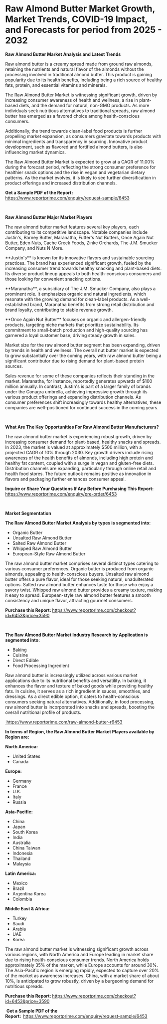 <p><h1>Raw Almond Butter Market Growth, Market Trends, COVID-19 Impact, and Forecasts for period from 2025 - 2032</h1></p><p><strong>Raw Almond Butter Market Analysis and Latest Trends</strong></p>
<p><p>Raw almond butter is a creamy spread made from ground raw almonds, retaining the nutrients and natural flavor of the almonds without the processing involved in traditional almond butter. This product is gaining popularity due to its health benefits, including being a rich source of healthy fats, protein, and essential vitamins and minerals.</p><p>The Raw Almond Butter Market is witnessing significant growth, driven by increasing consumer awareness of health and wellness, a rise in plant-based diets, and the demand for natural, non-GMO products. As more individuals seek nutritious alternatives to traditional spreads, raw almond butter has emerged as a favored choice among health-conscious consumers. </p><p>Additionally, the trend towards clean-label food products is further propelling market expansion, as consumers gravitate towards products with minimal ingredients and transparency in sourcing. Innovative product development, such as flavored and fortified almond butters, is also influencing market dynamics. </p><p>The Raw Almond Butter Market is expected to grow at a CAGR of 11.00% during the forecast period, reflecting the strong consumer preference for healthier snack options and the rise in vegan and vegetarian dietary patterns. As the market evolves, it is likely to see further diversification in product offerings and increased distribution channels.</p></p>
<p><strong>Get a Sample PDF of the Report:&nbsp;</strong> <a href="https://www.reportprime.com/enquiry/request-sample/6453?utm_campaign=4544&utm_medium=2&utm_source=Github&utm_content=ia&utm_term=15052025&utm_id=raw-almond-butter">https://www.reportprime.com/enquiry/request-sample/6453</a></p>
<p>&nbsp;</p>
<p><strong>Raw Almond Butter Major Market Players</strong></p>
<p><p>The raw almond butter market features several key players, each contributing to its competitive landscape. Notable companies include Justin's, Barney Butter, Maranatha, Futter's Nut Butters, Once Again Nut Butter, Eden Nuts, Cache Creek Foods, Zinke Orchards, The J.M. Smucker Company, and Nuts N More.</p><p>**Justin's** is known for its innovative flavors and sustainable sourcing practices. The brand has experienced significant growth, fueled by the increasing consumer trend towards healthy snacking and plant-based diets. Its diverse product lineup appeals to both health-conscious consumers and those looking for convenient snacking options. </p><p>**Maranatha**, a subsidiary of The J.M. Smucker Company, also plays a prominent role. It emphasizes organic and natural ingredients, which resonate with the growing demand for clean-label products. As a well-established brand, Maranatha benefits from strong retail distribution and brand loyalty, contributing to stable revenue growth.</p><p>**Once Again Nut Butter** focuses on organic and allergen-friendly products, targeting niche markets that prioritize sustainability. Its commitment to small-batch production and high-quality sourcing has garnered a loyal customer base, driving steady growth in sales.</p><p>Market size for the raw almond butter segment has been expanding, driven by trends in health and wellness. The overall nut butter market is expected to grow substantially over the coming years, with raw almond butter being a significant contributor due to rising demand for plant-based protein sources.</p><p>Sales revenue for some of these companies reflects their standing in the market. Maranatha, for instance, reportedly generates upwards of $100 million annually. In contrast, Justin's is part of a larger family of brands under the Conagra umbrella, achieving impressive growth through its various product offerings and expanding distribution channels. As consumer preferences shift increasingly towards healthy alternatives, these companies are well-positioned for continued success in the coming years.</p></p>
<p>&nbsp;</p>
<p><strong>What Are The Key Opportunities For Raw Almond Butter Manufacturers?</strong></p>
<p><p>The raw almond butter market is experiencing robust growth, driven by increasing consumer demand for plant-based, healthy snacks and spreads. In 2023, the market is valued at approximately $500 million, with a projected CAGR of 10% through 2030. Key growth drivers include rising awareness of the health benefits of almonds, including high protein and healthy fat content, coupled with a surge in vegan and gluten-free diets. Distribution channels are expanding, particularly through online retail and health food stores. The future outlook remains positive as innovation in flavors and packaging further enhances consumer appeal.</p></p>
<p><strong>Inquire or Share Your Questions If Any Before Purchasing This Report:</strong> <a href="https://www.reportprime.com/enquiry/pre-order/6453?utm_campaign=4544&utm_medium=2&utm_source=Github&utm_content=ia&utm_term=15052025&utm_id=raw-almond-butter">https://www.reportprime.com/enquiry/pre-order/6453</a></p>
<p>&nbsp;</p>
<p><strong>Market Segmentation</strong></p>
<p><strong>The Raw Almond Butter Market Analysis by types is segmented into:</strong></p>
<p><ul><li>Organic Butter</li><li>Unsalted Raw Almond Butter</li><li>Salted Raw Almond Butter</li><li>Whipped Raw Almond Butter</li><li>European-Style Raw Almond Butter</li></ul></p>
<p><p>The raw almond butter market comprises several distinct types catering to various consumer preferences. Organic butter is produced from organic almonds, appealing to health-conscious buyers. Unsalted raw almond butter offers a pure flavor, ideal for those seeking natural, unadulterated options. Salted raw almond butter enhances taste for those who enjoy a savory twist. Whipped raw almond butter provides a creamy texture, making it easy to spread. European-style raw almond butter features a smooth consistency and unique flavor, attracting gourmet consumers.</p></p>
<p><strong>Purchase this Report:&nbsp;</strong><a href="https://www.reportprime.com/checkout?id=6453&price=3590&utm_campaign=4544&utm_medium=2&utm_source=Github&utm_content=ia&utm_term=15052025&utm_id=raw-almond-butter">https://www.reportprime.com/checkout?id=6453&price=3590</a></p>
<p>&nbsp;</p>
<p><strong>The Raw Almond Butter Market Industry Research by Application is segmented into:</strong></p>
<p><ul><li>Baking</li><li>Cuisine</li><li>Direct Edible</li><li>Food Processing Ingredient</li></ul></p>
<p><p>Raw almond butter is increasingly utilized across various market applications due to its nutritional benefits and versatility. In baking, it enhances the flavor and texture of baked goods while providing healthy fats. In cuisine, it serves as a rich ingredient in sauces, smoothies, and dressings. As a direct edible option, it caters to health-conscious consumers seeking natural alternatives. Additionally, in food processing, raw almond butter is incorporated into snacks and spreads, boosting the overall nutritional profile of products.</p></p>
<p><a href="https://www.reportprime.com/raw-almond-butter-r6453?utm_campaign=4544&utm_medium=2&utm_source=Github&utm_content=ia&utm_term=15052025&utm_id=raw-almond-butter">&nbsp;https://www.reportprime.com/raw-almond-butter-r6453</a></p>
<p><strong>In terms of Region, the Raw Almond Butter Market Players available by Region are:</strong></p>
<p>
    <p> <strong> North America: </strong>
        <ul>
            <li>United States</li>
            <li>Canada</li>
        </ul>
        </p> 
    <p> <strong> Europe: </strong>
        <ul>
            <li>Germany</li>
            <li>France</li>
            <li>U.K.</li>
            <li>Italy</li>
            <li>Russia</li>
        </ul>
        </p> 
    <p> <strong> Asia-Pacific: </strong>
        <ul>
            <li>China</li>
            <li>Japan</li>
            <li>South Korea</li>
            <li>India</li>
            <li>Australia</li>
            <li>China Taiwan</li>
            <li>Indonesia</li>
            <li>Thailand</li>
            <li>Malaysia</li>
        </ul>
        </p> 
    <p> <strong> Latin America: </strong>
        <ul>
            <li>Mexico</li>
            <li>Brazil</li>
            <li>Argentina Korea</li>
            <li>Colombia</li>
        </ul>
        </p> 
    <p> <strong> Middle East & Africa: </strong>
        <ul>
            <li>Turkey</li>
            <li>Saudi</li>
            <li>Arabia</li>
            <li>UAE</li>
            <li>Korea</li>
        </ul>
    </p>
    </p>
<p><p>The raw almond butter market is witnessing significant growth across various regions, with North America and Europe leading in market share due to rising health-conscious consumer trends. North America holds approximately 35% of the market, while Europe accounts for around 30%. The Asia-Pacific region is emerging rapidly, expected to capture over 20% of the market as awareness increases. China, with a market share of about 10%, is anticipated to grow robustly, driven by a burgeoning demand for nutritious spreads.</p></p>
<p><strong>Purchase this Report: </strong><a href="https://www.reportprime.com/checkout?id=6453&price=3590&utm_campaign=4544&utm_medium=2&utm_source=Github&utm_content=ia&utm_term=15052025&utm_id=raw-almond-butter">https://www.reportprime.com/checkout?id=6453&price=3590</a></p>
<p>&nbsp;<strong>Get a Sample PDF of the Report:&nbsp;&nbsp;</strong><a href="https://www.reportprime.com/enquiry/request-sample/6453?utm_campaign=4544&utm_medium=2&utm_source=Github&utm_content=ia&utm_term=15052025&utm_id=raw-almond-butter">https://www.reportprime.com/enquiry/request-sample/6453</a></p>
<p><strong></strong></p>
<p><p></p><p></p><p></p></p>